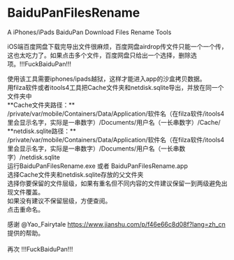 # BaiduPanFilesRename
A iPhones/iPads BaiduPan Download Files Rename Tools



iOS端百度网盘下载完导出文件很麻烦，百度网盘airdrop传文件只能一个一个传，这也太吃力了。如果点击多个文件，百度网盘只给出一个选择，删除选项。!!!FuckBaiduPan!!!  

<p>使用该工具需要iphones/ipads越狱，这样才能进入app的沙盒拷贝数据。</br>  
用filza软件或者itools4工具把Cache文件夹和netdisk.sqlite导出，并放在同一个文件夹中</br>   
**Cache文件夹路径：**</br>  /private/var/mobile/Containers/Data/Application/软件名（在filza软件/itools4里会显示名字，实际是一串数字）/Documents/用户名（一长串数字）/Cache/  </br> 
**netdisk.sqlite路径：**</br>  /private/var/mobile/Containers/Data/Application/软件名（在filza软件/itools4里会显示名字，实际是一串数字）/Documents/用户名（一长串数字）/netdisk.sqlite  </br>  
运行BaiduPanFilesRename.exe 或者 BaiduPanFilesRename.app  </br> 
选择Cache文件夹和netdisk.sqlite存放的父文件夹  </br> 
选择你要保留的文件层级，如果有重名但不同内容的文件建议保留一到两级避免出现文件覆盖。 </br>  
                    如果没有建议不保留层级，方便查阅。  </br> 
点击重命名。  </br> 
  
感谢 @Yao_Fairytale https://www.jianshu.com/p/f46e66c8d08f?lang=zh_cn 提供的帮助。 </br>  
再次 !!!FuckBaiduPan!!!</br> 
</p>
